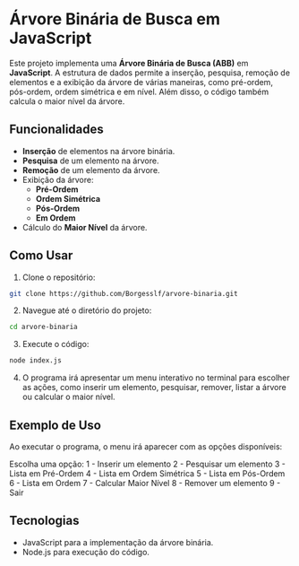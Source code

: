# Árvore Binária de Busca em JavaScript

Este projeto implementa uma **Árvore Binária de Busca (ABB)** em **JavaScript**. A estrutura de dados permite a inserção, pesquisa, remoção de elementos e a exibição da árvore de várias maneiras, como pré-ordem, pós-ordem, ordem simétrica e em nível. Além disso, o código também calcula o maior nível da árvore.

## Funcionalidades

- **Inserção** de elementos na árvore binária.
- **Pesquisa** de um elemento na árvore.
- **Remoção** de um elemento da árvore.
- Exibição da árvore:
  - **Pré-Ordem**
  - **Ordem Simétrica**
  - **Pós-Ordem**
  - **Em Ordem**
- Cálculo do **Maior Nível** da árvore.

## Como Usar

1. Clone o repositório:

```bash
git clone https://github.com/Borgesslf/arvore-binaria.git
```

2. Navegue até o diretório do projeto:
   
```bash
cd arvore-binaria
```

3. Execute o código:

```bash
node index.js
```

4. O programa irá apresentar um menu interativo no terminal para escolher as ações, como inserir um elemento, pesquisar, remover, listar a árvore ou calcular o maior nível.

## Exemplo de Uso

Ao executar o programa, o menu irá aparecer com as opções disponíveis:

Escolha uma opção:
1 - Inserir um elemento
2 - Pesquisar um elemento
3 - Lista em Pré-Ordem
4 - Lista em Ordem Simétrica
5 - Lista em Pós-Ordem
6 - Lista em Ordem
7 - Calcular Maior Nível
8 - Remover um elemento
9 - Sair

## Tecnologias

- JavaScript para a implementação da árvore binária.
- Node.js para execução do código.
